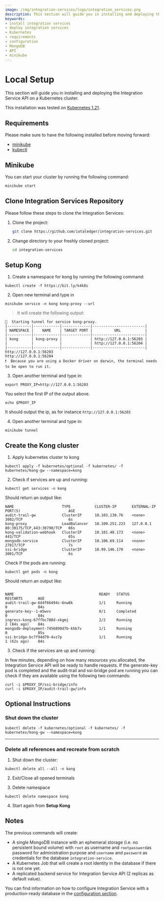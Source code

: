 ```yaml
---
image: /img/integration-services/logo/integration_services.png
description: This section will guide you in installing and deploying the Integration Service API on a Kubernetes cluster.
keywords:
- install integration services
- deploy integration services
- Kubernetes
- requirements
- configuration
- MongoDB
- API
- minikube
---
```


# Local Setup

This section will guide you in installing and deploying the Integration Service API on a Kubernetes cluster.

This installation was tested on [Kubernetes 1.21](https://kubernetes.io/releases/_print/#release-v1-21).

## Requirements

Please make sure to have the following installed before moving forward:

* [minikube](https://minikube.sigs.k8s.io/docs/start/)
* [kubectl](https://kubernetes.io/docs/tasks/tools/#kubectl)

## Minikube

You can start your cluster by running the following command:

```bash
minikube start
```

## Clone Integration Services Repository

Please follow these steps to clone the Integration Services:

1. Clone the project:

    ```bash
    git clone https://github.com/iotaledger/integration-services.git
    ```

2. Change directory to your freshly cloned project:

    ```bash
    cd integration-services
    ```

## Setup Kong

1. Create a namespace for kong by running the following command:
```
kubectl create -f https://bit.ly/k4k8s
```

2. Open new terminal and type in
```
minikube service -n kong kong-proxy --url
```
> It will create the following output:

```
🏃  Starting tunnel for service kong-proxy.
|-----------|------------|-------------|------------------------|
| NAMESPACE |    NAME    | TARGET PORT |          URL           |
|-----------|------------|-------------|------------------------|
| kong      | kong-proxy |             | http://127.0.0.1:56203 |
|           |            |             | http://127.0.0.1:56204 |
|-----------|------------|-------------|------------------------|
http://127.0.0.1:56203
http://127.0.0.1:56204
❗  Because you are using a Docker driver on darwin, the terminal needs to be open to run it.
```

3. Open another terminal and type in:

```
export PROXY_IP=http://127.0.0.1:56203
```
You select the first IP of the output above.

```
echo $PROXY_IP
```
It should output the ip, as for instance `http://127.0.0.1:56203`

4. Open another terminal and type in:

```
minikube tunnel
```



## Create the Kong cluster

1. Apply kubernetes cluster to kong

```
kubectl apply -f kubernetes/optional -f kubernetes/ -f kubernetes/kong-gw --namespace=kong
```
2. Check if services are up and running:

```
kubectl get services -n kong
```
Should return an output like:
```
NAME                      TYPE           CLUSTER-IP       EXTERNAL-IP   PORT(S)                      AGE
audit-trail-gw            ClusterIP      10.103.130.76    <none>        3002/TCP                     6s
kong-proxy                LoadBalancer   10.109.251.223   127.0.0.1     80:30175/TCP,443:30790/TCP   66s
kong-validation-webhook   ClusterIP      10.101.48.173    <none>        443/TCP                      65s
mongodb-service           ClusterIP      10.106.69.114    <none>        27017/TCP                    7s
ssi-bridge                ClusterIP      10.99.146.170    <none>        3001/TCP                     6s
```

Check if the pods are running:
```
kubectl get pods -n kong
```

Should return an output like:
```

NAME                                       READY   STATUS                       RESTARTS       AGE
audit-trail-gw-6d4f66494c-6nw8k            1/1     Running                      0              84s
generate-key--1-m5wvv                      0/1     Completed                    0              84s
ingress-kong-67ffbc788d-xkgmj              2/2     Running                      2 (84s ago)    84s
mongodb-deployment-7456899d7b-khb7v        1/1     Running                      0              85s
ssi-bridge-bc7f94d79-4vz7p                 1/1     Running                      1 (62s ago)    84s
```

3. Check if the services are up and running:

In few minutes, depending on how many resources you allocated, the Integration Service API will be ready to handle
requests. If the generate-key pod is completed and the audit-trail and ssi-bridge pod are running you can check if they are available using the following two commands:

```
curl -i $PROXY_IP/ssi-bridge/info
curl -i $PROXY_IP/audit-trail-gw/info
```



## Optional Instructions

### Shut down the cluster

```
kubectl delete -f kubernetes/optional -f kubernetes/ -f kubernetes/kong-gw --namespace=kong
```

---

### Delete all references and recreate from scratch

1. Shut down the cluster:

```
kubectl delete all --all -n kong
```

2. Exit/Close all opened terminals

3. Delete namespace
   
```
kubectl delete namespace kong
```

4. Start again from __Setup Kong__

## Notes

The previous commands will create:

- A single MongoDB instance with an ephemeral storage (i.e. no persistent bound volume) with `root` as username and `rootpassword`as password for administration purpose and `username` and `password` as credentials for the
  database `integration-service`.
- A Kubernetes Job that will create a root identity in the database if there is not one yet.
- A replicated backend service for Integration Service API (2 replicas as default value).

You can find information on how to configure Integration Service with a production-ready database in
the [configuration section](configuration.md).
